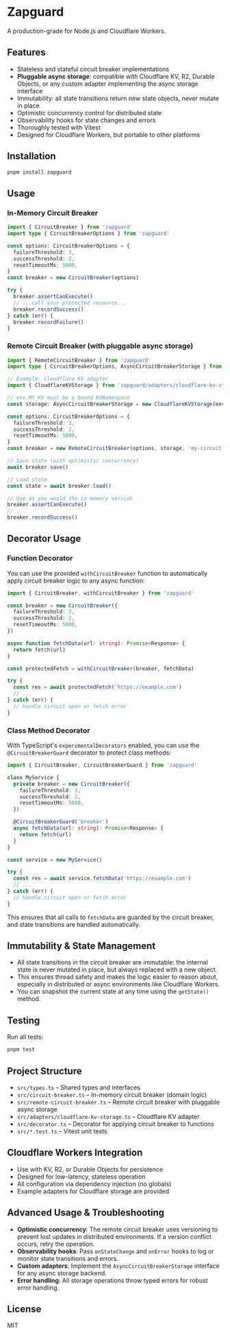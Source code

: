# Zapguard

A production-grade for Node.js and Cloudflare Workers.

## Features

- Stateless and stateful circuit breaker implementations
- **Pluggable async storage**: compatible with Cloudflare KV, R2, Durable Objects, or any custom adapter implementing the async storage interface
- Immutability: all state transitions return new state objects, never mutate in place
- Optimistic concurrency control for distributed state
- Observability hooks for state changes and errors
- Thoroughly tested with Vitest
- Designed for Cloudflare Workers, but portable to other platforms

## Installation

```sh
pnpm install zapguard
```

## Usage

### In-Memory Circuit Breaker

```typescript
import { CircuitBreaker } from 'zapguard'
import type { CircuitBreakerOptions } from 'zapguard'

const options: CircuitBreakerOptions = {
  failureThreshold: 3,
  successThreshold: 2,
  resetTimeoutMs: 5000,
}
const breaker = new CircuitBreaker(options)

try {
  breaker.assertCanExecute()
  // ...call your protected resource...
  breaker.recordSuccess()
} catch (err) {
  breaker.recordFailure()
}
```

### Remote Circuit Breaker (with pluggable async storage)

```typescript
import { RemoteCircuitBreaker } from 'zapguard'
import type { CircuitBreakerOptions, AsyncCircuitBreakerStorage } from 'zapguard'

// Example: Cloudflare KV adapter
import { CloudflareKVStorage } from 'zapguard/adapters/cloudflare-kv-storage'

// env.MY_KV must be a bound KVNamespace
const storage: AsyncCircuitBreakerStorage = new CloudflareKVStorage(env.MY_KV)

const options: CircuitBreakerOptions = {
  failureThreshold: 3,
  successThreshold: 2,
  resetTimeoutMs: 5000,
}
const breaker = new RemoteCircuitBreaker(options, storage, 'my-circuit')

// Save state (with optimistic concurrency)
await breaker.save()

// Load state
const state = await breaker.load()

// Use as you would the in-memory version
breaker.assertCanExecute()
// ...
breaker.recordSuccess()
```

## Decorator Usage

### Function Decorator

You can use the provided `withCircuitBreaker` function to automatically apply circuit breaker logic to any async function:

```typescript
import { CircuitBreaker, withCircuitBreaker } from 'zapguard'

const breaker = new CircuitBreaker({
  failureThreshold: 3,
  successThreshold: 2,
  resetTimeoutMs: 5000,
})

async function fetchData(url: string): Promise<Response> {
  return fetch(url)
}

const protectedFetch = withCircuitBreaker(breaker, fetchData)

try {
  const res = await protectedFetch('https://example.com')
  // ...
} catch (err) {
  // handle circuit open or fetch error
}
```

### Class Method Decorator

With TypeScript's `experimentalDecorators` enabled, you can use the `@CircuitBreakerGuard` decorator to protect class methods:

```typescript
import { CircuitBreaker, CircuitBreakerGuard } from 'zapguard'

class MyService {
  private breaker = new CircuitBreaker({
    failureThreshold: 3,
    successThreshold: 2,
    resetTimeoutMs: 5000,
  })

  @CircuitBreakerGuard('breaker')
  async fetchData(url: string): Promise<Response> {
    return fetch(url)
  }
}

const service = new MyService()

try {
  const res = await service.fetchData('https://example.com')
  // ...
} catch (err) {
  // handle circuit open or fetch error
}
```

This ensures that all calls to `fetchData` are guarded by the circuit breaker, and state transitions are handled automatically.

## Immutability & State Management

- All state transitions in the circuit breaker are immutable: the internal state is never mutated in place, but always replaced with a new object.
- This ensures thread safety and makes the logic easier to reason about, especially in distributed or async environments like Cloudflare Workers.
- You can snapshot the current state at any time using the `getState()` method.

## Testing

Run all tests:

```sh
pnpm test
```

## Project Structure

- `src/types.ts` – Shared types and interfaces
- `src/circuit-breaker.ts` – In-memory circuit breaker (domain logic)
- `src/remote-circuit-breaker.ts` – Remote circuit breaker with pluggable async storage
- `src/adapters/cloudflare-kv-storage.ts` – Cloudflare KV adapter
- `src/decorator.ts` – Decorator for applying circuit breaker to functions
- `src/*.test.ts` – Vitest unit tests

## Cloudflare Workers Integration

- Use with KV, R2, or Durable Objects for persistence
- Designed for low-latency, stateless operation
- All configuration via dependency injection (no globals)
- Example adapters for Cloudflare storage are provided

## Advanced Usage & Troubleshooting

- **Optimistic concurrency**: The remote circuit breaker uses versioning to prevent lost updates in distributed environments. If a version conflict occurs, retry the operation.
- **Observability hooks**: Pass `onStateChange` and `onError` hooks to log or monitor state transitions and errors.
- **Custom adapters**: Implement the `AsyncCircuitBreakerStorage` interface for any async storage backend.
- **Error handling**: All storage operations throw typed errors for robust error handling.

## License

MIT
